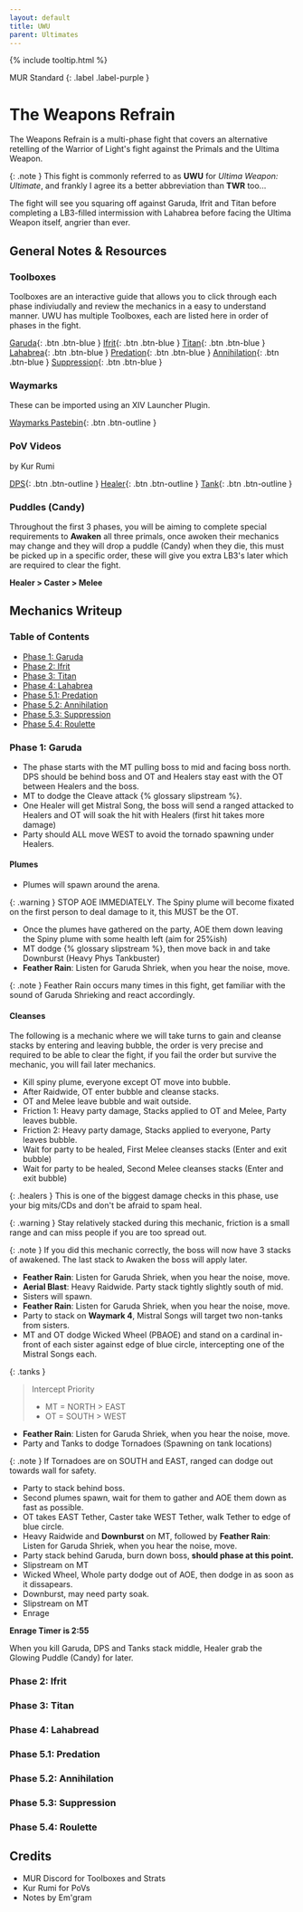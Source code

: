 ```yaml
---
layout: default
title: UWU
parent: Ultimates
---
```


{% include tooltip.html %}

MUR Standard 
{: .label .label-purple }

# The Weapons Refrain

The Weapons Refrain is a multi-phase fight that covers an alternative retelling of the Warrior of Light's fight against the Primals and the Ultima Weapon.

{: .note }
This fight is commonly referred to as **UWU** for *Ultima Weapon: Ultimate*, and frankly I agree its a better abbreviation than **TWR** too...

The fight will see you squaring off against Garuda, Ifrit and Titan before completing a LB3-filled intermission with Lahabrea before facing the Ultima Weapon itself, angrier than ever.

## General Notes & Resources

### Toolboxes

Toolboxes are an interactive guide that allows you to click through each phase indiviudally and review the mechanics in a easy to understand manner.
UWU has multiple Toolboxes, each are listed here in order of phases in the fight.

[Garuda](https://ff14.toolboxgaming.space/?id=882261013862561&preview=1){: .btn .btn-blue }
[Ifrit](https://ff14.toolboxgaming.space/?id=562530446784261&preview=1){: .btn .btn-blue }
[Titan](https://ff14.toolboxgaming.space/?id=982261963862561&preview=1){: .btn .btn-blue }
[Lahabrea](https://ff14.toolboxgaming.space/?id=430631425646261&preview=1){: .btn .btn-blue }
[Predation](https://ff14.toolboxgaming.space/?id=530635345646261&preview=1){: .btn .btn-blue }
[Annihilation](https://ff14.toolboxgaming.space/?id=930637786646261&preview=1){: .btn .btn-blue }
[Suppression](https://ff14.toolboxgaming.space/?id=192261294862561&preview=1){: .btn .btn-blue }

### Waymarks
These can be imported using an XIV Launcher Plugin.

[Waymarks Pastebin](https://pastebin.com/KvHDCE6e){: .btn .btn-outline }

### PoV Videos
by Kur Rumi

[DPS](https://www.youtube.com/watch?v=tD4w2xntOaI){: .btn .btn-outline }
[Healer](https://www.youtube.com/watch?v=HuRlYz-McMI){: .btn .btn-outline }
[Tank](https://www.youtube.com/watch?v=vcBajEouNNI&t){: .btn .btn-outline }

### Puddles (Candy)
Throughout the first 3 phases, you will be aiming to complete special requirements to **Awaken** all three primals, once awoken their mechanics may change and they will drop a puddle (Candy) when they die, this must be picked up in a specific order, these will give you extra LB3's later which are required to clear the fight.

**Healer > Caster > Melee**

## Mechanics Writeup

### Table of Contents
- [Phase 1: Garuda](/uwu#phase-1-garuda)
- [Phase 2: Ifrit](/uwu#phase-2-ifrit)
- [Phase 3: Titan](/uwu#phase-3-titan)
- [Phase 4: Lahabrea](/uwu#phase-4-lahabread)
- [Phase 5.1: Predation](/uwu#phase-51-predation)
- [Phase 5.2: Annihilation](/uwu#phase-52-annihilation)
- [Phase 5.3: Suppression](/uwu#phase-53-suppression)
- [Phase 5.4: Roulette](/uwu#phase-54-roulette)

### Phase 1: Garuda
- The phase starts with the MT pulling boss to mid and facing boss north. DPS should be behind boss and OT and Healers stay east with the OT between Healers and the boss. 
- MT to dodge the Cleave attack {% glossary slipstream %}.
- One Healer will get Mistral Song, the boss will send a ranged attacked to Healers and OT will soak the hit with Healers (first hit takes more damage)
- Party should ALL move WEST to avoid the tornado spawning under Healers.

#### Plumes
- Plumes will spawn around the arena.

{: .warning }
STOP AOE IMMEDIATELY. The Spiny plume will become fixated on the first person to deal damage to it, this MUST be the OT.

- Once the plumes have gathered on the party, AOE them down leaving the Spiny plume with some health left (aim for 25%ish)
- MT dodge {% glossary slipstream %}, then move back in and take Downburst (Heavy Phys Tankbuster)
- **Feather Rain**: Listen for Garuda Shriek, when you hear the noise, move.

{: .note }
Feather Rain occurs many times in this fight, get familiar with the sound of Garuda Shrieking and react accordingly.

#### Cleanses
The following is a mechanic where we will take turns to gain and cleanse stacks by entering and leaving bubble, the order is very precise and required to be able to clear the fight, if you fail the order but survive the mechanic, you will fail later mechanics.

- Kill spiny plume, everyone except OT move into bubble.
- After Raidwide, OT enter bubble and cleanse stacks.
- OT and Melee leave bubble and wait outside.
- Friction 1: Heavy party damage, Stacks applied to OT and Melee, Party leaves bubble.
- Friction 2: Heavy party damage, Stacks applied to everyone, Party leaves bubble.
- Wait for party to be healed, First Melee cleanses stacks (Enter and exit bubble)
- Wait for party to be healed, Second Melee cleanses stacks (Enter and exit bubble)

{: .healers }
This is one of the biggest damage checks in this phase, use your big mits/CDs and don't be afraid to spam heal.

{: .warning }
Stay relatively stacked during this mechanic, friction is a small range and can miss people if you are too spread out.

{: .note }
If you did this mechanic correctly, the boss will now have 3 stacks of awakened. The last stack to Awaken the boss will apply later.

- **Feather Rain**: Listen for Garuda Shriek, when you hear the noise, move.
- **Aerial Blast**: Heavy Raidwide. Party stack tightly slightly south of mid.
- Sisters will spawn.
- **Feather Rain**: Listen for Garuda Shriek, when you hear the noise, move.
- Party to stack on **Waymark 4**, Mistral Songs will target two non-tanks from sisters.
- MT and OT dodge Wicked Wheel (PBAOE) and stand on a cardinal in-front of each sister against edge of blue circle, intercepting one of the Mistral Songs each.

{: .tanks }
> Intercept Priority
> 
> - MT = NORTH > EAST
> - OT = SOUTH > WEST

- **Feather Rain**: Listen for Garuda Shriek, when you hear the noise, move.
- Party and Tanks to dodge Tornadoes (Spawning on tank locations)

{: .note }
If Tornadoes are on SOUTH and EAST, ranged can dodge out towards wall for safety.

- Party to stack behind boss.
- Second plumes spawn, wait for them to gather and AOE them down as fast as possible.
- OT takes EAST Tether, Caster take WEST Tether, walk Tether to edge of blue circle.
- Heavy Raidwide and **Downburst** on MT, followed by **Feather Rain**: Listen for Garuda Shriek, when you hear the noise, move.
- Party stack behind Garuda, burn down boss, **should phase at this point.**
- Slipstream on MT
- Wicked Wheel, Whole party dodge out of AOE, then dodge in as soon as it dissapears.
- Downburst, may need party soak.
- Slipstream on MT
- Enrage

**Enrage Timer is 2:55**

When you kill Garuda, DPS and Tanks stack middle, Healer grab the Glowing Puddle (Candy) for later.

### Phase 2: Ifrit

### Phase 3: Titan

### Phase 4: Lahabread

### Phase 5.1: Predation

### Phase 5.2: Annihilation

### Phase 5.3: Suppression

### Phase 5.4: Roulette

## Credits
- MUR Discord for Toolboxes and Strats
- Kur Rumi for PoVs
- Notes by Em'gram
